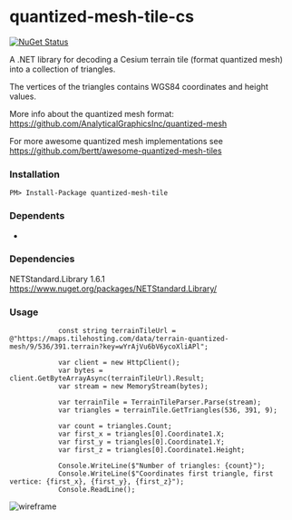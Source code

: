 # quantized-mesh-tile-cs

[![NuGet Status](http://img.shields.io/nuget/v/quantized-mesh-tile.svg?style=flat)](https://www.nuget.org/packages/quantized-mesh-tile/)

A .NET library for decoding a Cesium terrain tile (format quantized mesh) into a collection of triangles.

The vertices of the triangles contains WGS84 coordinates and height values.

More info about the quantized mesh format: https://github.com/AnalyticalGraphicsInc/quantized-mesh

For more awesome quantized mesh implementations see https://github.com/bertt/awesome-quantized-mesh-tiles

### Installation

```
PM> Install-Package quantized-mesh-tile
```

### Dependents

- 

### Dependencies

NETStandard.Library 1.6.1 https://www.nuget.org/packages/NETStandard.Library/

### Usage

```
            const string terrainTileUrl = @"https://maps.tilehosting.com/data/terrain-quantized-mesh/9/536/391.terrain?key=wYrAjVu6bV6ycoXliAPl";

            var client = new HttpClient();
            var bytes = client.GetByteArrayAsync(terrainTileUrl).Result;
            var stream = new MemoryStream(bytes);

            var terrainTile = TerrainTileParser.Parse(stream);
            var triangles = terrainTile.GetTriangles(536, 391, 9);

            var count = triangles.Count;
            var first_x = triangles[0].Coordinate1.X;
            var first_y = triangles[0].Coordinate1.Y;
            var first_z = triangles[0].Coordinate1.Height;

            Console.WriteLine($"Number of triangles: {count}");
            Console.WriteLine($"Coordinates first triangle, first vertice: {first_x}, {first_y}, {first_z}");
            Console.ReadLine();
```
![wireframe](https://cesiumjs.org/images/2015/12-18/terrain-obb-wireframe.png)
